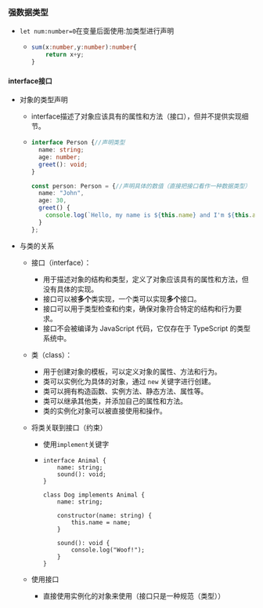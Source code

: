 ### 强数据类型

- `let num:number=0`在变量后面使用:加类型进行声明

  - ```typescript
    sum(x:number,y:number):number{
        return x+y;
    }
    ```

#### interface接口

- 对象的类型声明

  - interface描述了对象应该具有的属性和方法（接口），但并不提供实现细节。

  - ```ts
    interface Person {//声明类型
      name: string;
      age: number;
      greet(): void;
    }
    
    const person: Person = {//声明具体的数值（直接把接口看作一种数据类型）
      name: "John",
      age: 30,
      greet() {
        console.log(`Hello, my name is ${this.name} and I'm ${this.age} years old.`);
      }
    };
    
    ```

- 与类的关系

  - 接口（interface）：

    - 用于描述对象的结构和类型，定义了对象应该具有的属性和方法，但没有具体的实现。
    - 接口可以被**多个**类实现，一个类可以实现**多个**接口。
    - 接口可以用于类型检查和约束，确保对象符合特定的结构和行为要求。
    - 接口不会被编译为 JavaScript 代码，它仅存在于 TypeScript 的类型系统中。

  - 类（class）：

    - 用于创建对象的模板，可以定义对象的属性、方法和行为。
    - 类可以实例化为具体的对象，通过 `new` 关键字进行创建。
    - 类可以拥有构造函数、实例方法、静态方法、属性等。
    - 类可以继承其他类，并添加自己的属性和方法。
    - 类的实例化对象可以被直接使用和操作。

  - 将类关联到接口（约束）

    - 使用`implement`关键字

    - ```
      interface Animal {
          name: string;
          sound(): void;
      }
      
      class Dog implements Animal {
          name: string;
      
          constructor(name: string) {
              this.name = name;
          }
      
          sound(): void {
              console.log("Woof!");
          }
      }
      ```

  - 使用接口
    - 直接使用实例化的对象来使用（接口只是一种规范（类型））

